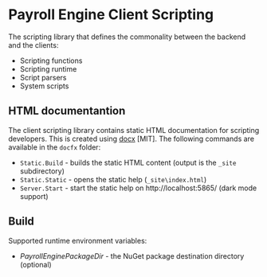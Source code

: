 <h1>Payroll Engine Client Scripting</h1>

The scripting library that defines the commonality between the backend and the clients:
- Scripting functions
- Scripting runtime
- Script parsers
- System scripts

## HTML documentantion
The client scripting library contains static HTML documentation for scripting developers. This is created using [docx](https://github.com/dotnet/docfx) [MIT]. The following commands are available in the `docfx` folder:
- `Static.Build` - builds the static HTML content (output is the `_site` subdirectory)
- `Static.Static` - opens the static help (`_site\index.html`)
- `Server.Start` - start the static help on http://localhost:5865/ (dark mode support)

## Build
Supported runtime environment variables:
- *PayrollEnginePackageDir* - the NuGet package destination directory (optional)
